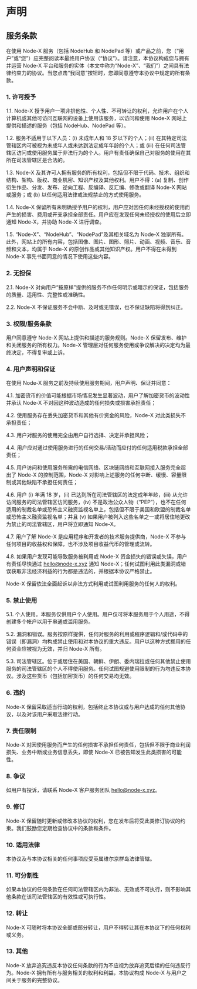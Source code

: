 # 声明

## 服务条款

在使用 Node-X 服务（包括 NodeHub 和 NodePad 等）或产品之前，您（“用户”或“您”）应完整阅读本最终用户协议（“协议”）。请注意，本协议构成您与拥有并运营 Node-X 平台和服务的实体（本文中称为“Node-X”、“我们”）之间具有法律约束力的协议。当您点击“我同意”按钮时，您即同意遵守本协议中规定的所有条款。

### &#x20;1. 许可授予

1.1. Node-X 授予用户一项非排他性、个人性、不可转让的权利，允许用户在个人计算机或其他可访问互联网的设备上使用该服务，以访问和使用 Node-X 网站上提供和描述的服务（包括 NodeHub、NodePad 等）。

1.2. 服务不适用于以下人员：(i) 未成年人和 18 岁以下的个人；(ii) 在其特定司法管辖区内可被视为未成年人或未达到法定成年年龄的个人；或 (iii) 在任何司法管辖区访问或使用服务属于非法行为的个人。用户有责任确保自己对服务的使用在其所在司法管辖区是合法的。

1.3. Node-X 及其许可人拥有服务的所有权利，包括但不限于代码、技术、组织和结构、架构、版权、商业机密、知识产权及其他权利。用户不得：(a) 复制、创作衍生作品、分发、发布、逆向工程、反编译、反汇编、修改或翻译 Node-X 网站或服务；或 (b) 以任何适用法律或法规禁止的方式使用服务。

1.4. Node-X 保留所有未明确授予用户的权利，用户应对因任何未经授权的使用而产生的损害、费用或开支承担全部责任。用户应在发现任何未经授权的使用后立即通知 Node-X，并协助 Node-X 进行调查。

1.5. “Node-X”、“NodeHub”、“NodePad”及其相关域名为 Node-X 独家所有。此外，网站上的所有内容，包括图像、图片、图形、照片、动画、视频、音乐、音频和文本，均属于 Node-X 的原创作品或其他知识产权。用户不得在未得到 Node-X 事先书面同意的情况下使用这些内容。

### 2. 无担保

2.1. Node-X 对向用户“按原样”提供的服务不作任何明示或暗示的保证，包括服务的质量、适用性、完整性或准确性。

2.2. Node-X 不保证服务不会中断、及时或无错误，也不保证缺陷将得到纠正。

### 3. 权限/服务条款

用户同意遵守 Node-X 网站上提供和描述的服务规则。Node-X 保留发布、维护和关闭服务的所有权力。Node-X 管理层对任何服务使用或争议解决的决定均为最终决定，不得复审或上诉。

### 4. 用户声明和保证

在使用 Node-X 服务之前及持续使用服务期间，用户声明、保证并同意：

4.1. 加密货币的价值可能根据市场情况发生显著波动，用户了解加密货币的波动性并承认 Node-X 不对因这种波动造成的任何损失或损害承担责任；

4.2. 使用服务存在丢失加密货币和其他有价资金的风险，Node-X 对此类损失不承担责任；

4.3. 用户对服务的使用完全由用户自行选择、决定并承担风险；

4.4. 用户应对通过使用服务进行的任何交易/活动而应付的任何适用税款承担全部责任；

4.5. 用户访问和使用服务所需的电信网络、区块链网络和互联网接入服务完全超出了 Node-X 的控制范围，Node-X 对影响上述服务的任何中断、缓慢、容量限制或其他缺陷不承担任何责任；

4.6. 用户 (i) 年满 18 岁，(ii) 已达到所在司法管辖区的法定成年年龄，(iii) 从允许访问服务的司法管辖区访问服务，(iv) 不是政治公众人物（“PEP”），也不在任何适用的制裁名单或恐怖主义融资监视名单上，包括但不限于美国和欧盟的制裁名单或恐怖主义融资监视名单；并且 (v) 如果用户被列入这些名单之一或将居住地更改为禁止的司法管辖区，用户将立即通知 Node-X。

4.7. 用户了解 Node-X 是应用程序和开发者的技术服务提供商，Node-X 不参与任何项目的收益权和保障，也不涉及项目收益代币的管理或流转。

4.8. 如果用户发现可能导致服务被利用或 Node-X 资金损失的错误或失误，用户有责任尽快通过 hello@node-x.xyz 通知 Node-X；任何试图利用此类漏洞或错误获取非法经济利益的行为都是违法的，并根据本协议严格禁止。

Node-X 保留依法全面起诉以非法方式利用或试图利用服务的任何人的权利。

### 5. 禁止使用

5.1. 个人使用。本服务仅供用户个人使用。用户仅可将本服务用于个人用途，不得创建多个帐户以用于串通或滥用服务。

5.2. 漏洞和错误。服务按原样提供，任何对服务的利用或程序逻辑和/或代码中的错误（即漏洞）均构成禁止使用和对本协议的重大违反。用户以这种方式挪用的任何资金应被视为无效，并归 Node-X 所有。

5.3. 司法管辖区。位于或居住在美国、朝鲜、伊朗、委内瑞拉或任何其他禁止使用服务的司法管辖区的个人不得使用服务。任何试图规避使用限制的行为均违反本协议。涉及这些货币（包括加密货币）的任何交易均无效。

### 6. 违约

Node-X 保留采取适当行动的权利，包括终止本协议或与用户达成的任何其他协议，以及对该用户采取法律行动。

### 7. 责任限制

Node-X 对因使用服务而产生的任何损害不承担任何责任，包括但不限于商业利润损失、业务中断或业务信息丢失，即使 Node-X 已被告知发生此类损害的可能性。

### 8. 争议

如用户有投诉，请联系 Node-X 客户服务团队 hello@node-x.xyz。

### 9. 修订

Node-X 保留随时更新或修改本协议的权利，您在发布后将受此类修订协议的约束。我们鼓励您定期检查协议中的条款和条件。

### 10. 适用法律

本协议及与本协议相关的任何事项应受英属维尔京群岛法律管辖。

### 11. 可分割性

如果本协议的任何条款在任何司法管辖区内为非法、无效或不可执行，则不影响其他条款在该司法管辖区的有效性或可执行性。

### 12. 转让

Node-X 可随时将本协议全部或部分转让，用户不得转让其在本协议下的任何权利或义务。

### 13. 其他

Node-X 放弃追究违反本协议任何条款的行为不应视为放弃追究后续的任何违反行为。Node-X 拥有所有与服务相关的权利和利益，本协议构成 Node-X 与用户之间关于服务的完整协议。

